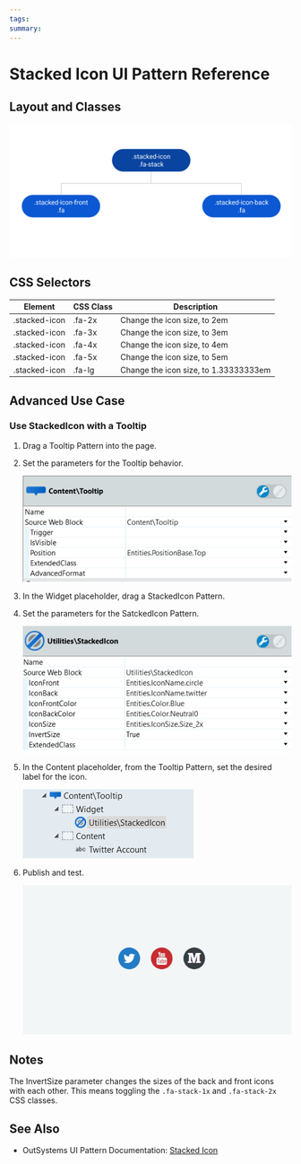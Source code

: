 ```yaml
---
tags:
summary: 
---
```


# Stacked Icon UI Pattern Reference

## Layout and Classes

![](<images/stackedicon-image-3.png>)

## CSS Selectors

| **Element** |  **CSS Class** |  **Description**  |
| ---|---|---
| .stacked-icon  | .fa-2x |  Change the icon size, to 2em  |
| .stacked-icon  | .fa-3x |  Change the icon size, to 3em  |
| .stacked-icon  | .fa-4x |  Change the icon size, to 4em  |
| .stacked-icon  | .fa-5x |  Change the icon size, to 5em  |
| .stacked-icon  | .fa-lg |  Change the icon size, to 1.33333333em  |

## Advanced Use Case

### Use StackedIcon with a Tooltip

1. Drag a Tooltip Pattern into the page.

1. Set the parameters for the Tooltip behavior.

    ![](<images/stackedicon-image-4.png>)

1. In the Widget placeholder, drag a StackedIcon Pattern.

1. Set the parameters for the SatckedIcon Pattern.

    ![](<images/stackedicon-image-5.png>)

1. In the Content placeholder, from the Tooltip Pattern, set the desired label for the icon.

    ![](<images/stackedicon-image-6.png>)

1. Publish and test.

    ![](<images/stackedicon-gif-1.gif>)

## Notes

The InvertSize parameter changes the sizes of the back and front icons with each other. This means toggling the `.fa-stack-1x` and `.fa-stack-2x` CSS classes.


 ## See Also

* OutSystems UI Pattern Documentation: [Stacked Icon](https://success.outsystems.com/Documentation/11/Developing_an_Application/Design_UI/Patterns/Using_Web_Patterns/Utilities/StackedIcon)

